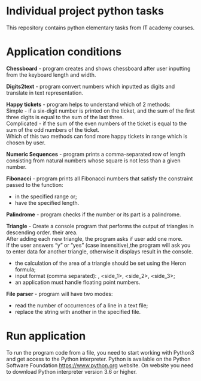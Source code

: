 # Individual project python tasks
This repository contains python elementary tasks from IT academy courses.
# Application conditions
**Chessboard** - program creates and shows chessboard after user inputting from the keyboard length and width.

**Digits2text** - program convert numbers which inputted as digits and translate in text representation.

**Happy tickets** - program helps to understand which of 2 methods:\
 Simple - if a six-digit number is printed on the ticket, and the sum of the first three digits is equal to the sum of the last three. \
 Complicated - if the sum of the even numbers of the ticket is equal to the sum of the odd numbers of the ticket.\
 Which of this two methods can fond more happy tickets in range which is chosen by user.
 
 **Numeric Sequences** - program prints a comma-separated row of length consisting from natural numbers whose square is not less than a given number.
 
 **Fibonacci** - program prints all Fibonacci numbers that satisfy the constraint passed to the function:
- in the specified range or;
- have the specified length.

**Palindrome** - program checks if the number or its part is a palindrome.

**Triangle** - Create a console program that performs the output of triangles in descending order.
their area.\
After adding each new triangle, the program asks if user add one more.\
If the user answers “y” or “yes” (case insensitive),the program will ask you to enter data for another triangle, otherwise it displays result in the console.
- the calculation of the area of a triangle should be set using the Heron formula;
- input format (comma separated): <Name>, <side_1>, <side_2>, <side_3>;
- an application must handle floating point numbers.
  
**File parser** - program will have two modes:
- read the number of occurrences of a line in a text file;
- replace the string with another in the specified file.

# Run application
To run the program code from a file, you need to start working with Python3 and get access to the Python interpreter. Python is available on the Python Software Foundation https://www.python.org website. On website you need to download Python interpreter version 3.6 or higher.
